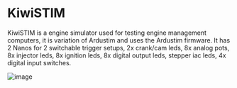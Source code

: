 # KiwiSTIM
KiwiSTIM is a engine simulator used for testing engine management computers, it is variation of Ardustim and uses the Ardustim firmware. 
It has 2 Nanos for 2 switchable trigger setups, 2x crank/cam leds, 8x analog pots, 8x injector leds, 8x ignition leds, 8x digital output leds, stepper iac leds, 4x digital input switches.

![image](https://github.com/Neil427/KiwiSTIM/assets/67580691/71dd2951-ba16-4aac-bd30-d718f55087a7)
